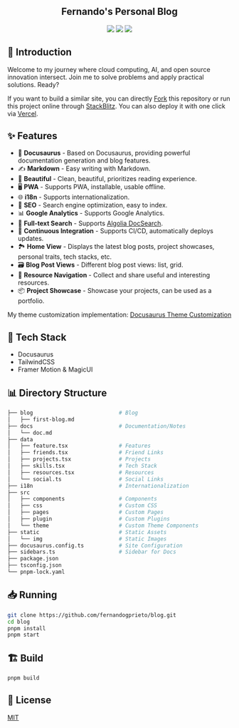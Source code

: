<h2 align="center">
Fernando's Personal Blog
</h2>

<p align="center">
<a href="https://vercel.com/new/clone?repository-url=https://github.com/fernandogprieto/blog/tree/main&project-name=blog&repo-name=blog" rel="nofollow"><img src="https://vercel.com/button"></a>
<a href="https://app.netlify.com/start/deploy?repository=https://github.com/fernandogprieto/blog" rel="nofollow"><img src="https://www.netlify.com/img/deploy/button.svg"></a>
<a href="https://stackblitz.com/github/fernandogprieto/blog" rel="nofollow"><img src="https://developer.stackblitz.com/img/open_in_stackblitz.svg"></a>
</p>

## 👋 Introduction

Welcome to my journey where cloud computing, AI, and open source innovation intersect. Join me to solve problems and apply practical solutions. Ready?

If you want to build a similar site, you can directly [Fork](https://github.com/kuizuo/fernandogprieto/fork) this repository or run this project online through [StackBlitz](https://stackblitz.com/github/fernandogprieto/blog). You can also deploy it with one click via [Vercel](https://vercel.com/new/clone?repository-url=https://github.com/fernandogprieto/blog/tree/main&project-name=blog&repo-name=blog).

## ✨ Features

- 🦖 **Docusaurus** - Based on Docusaurus, providing powerful documentation generation and blog features.
- ✍️ **Markdown** - Easy writing with Markdown.
- 🎨 **Beautiful** - Clean, beautiful, prioritizes reading experience.
- 🖥️ **PWA** - Supports PWA, installable, usable offline.
- 🌐 **i18n** - Supports internationalization.
- 💯 **SEO** - Search engine optimization, easy to index.
- 📊 **Google Analytics** - Supports Google Analytics.
- 🔎 **Full-text Search** - Supports [Algolia DocSearch](https://github.com/algolia/docsearch).
- 🚀 **Continuous Integration** - Supports CI/CD, automatically deploys updates.
- 🏞️ **Home View** - Displays the latest blog posts, project showcases, personal traits, tech stacks, etc.
- 🗃️ **Blog Post Views** - Different blog post views: list, grid.
- 🌈 **Resource Navigation** - Collect and share useful and interesting resources.
- 📦 **Project Showcase** - Showcase your projects, can be used as a portfolio.

My theme customization implementation: [Docusaurus Theme Customization](https://www.fernandogprieto.com/docs/docusuarus-intro)

## :wrench: Tech Stack

- Docusaurus
- TailwindCSS
- Framer Motion & MagicUI

## 📊 Directory Structure

```bash
├── blog                           # Blog
│   ├── first-blog.md
├── docs                           # Documentation/Notes
│   └── doc.md
├── data
│   ├── feature.tsx                # Features
│   ├── friends.tsx                # Friend Links
│   ├── projects.tsx               # Projects
│   ├── skills.tsx                 # Tech Stack
│   ├── resources.tsx              # Resources
│   └── social.ts                  # Social Links
├── i18n                           # Internationalization
├── src
│   ├── components                 # Components
│   ├── css                        # Custom CSS
│   ├── pages                      # Custom Pages
│   ├── plugin                     # Custom Plugins
│   └── theme                      # Custom Theme Components
├── static                         # Static Assets
│   └── img                        # Static Images
├── docusaurus.config.ts           # Site Configuration
├── sidebars.ts                    # Sidebar for Docs
├── package.json
├── tsconfig.json
└── pnpm-lock.yaml
```

## 📥 Running

```bash
git clone https://github.com/fernandogprieto/blog.git
cd blog
pnpm install
pnpm start
```

## 🏗️ Build

```bash
pnpm build
```

<!-- ## 📷 Screenshots

<img width="1471" alt="Live Demo" src="https://github.com/kuizuo/blog/blob/main/static/img/og.png?raw=true"> -->

## 📝 License

[MIT](./LICENSE)